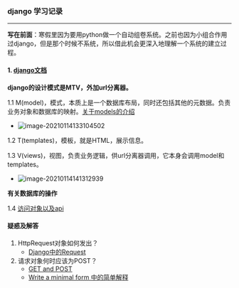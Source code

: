 ### django 学习记录

***

**写在前面**：寒假里因为要用python做一个自动组卷系统。之前也因为小组合作用过django，但是那个时候不系统，所以借此机会更深入地理解一个系统的建立过程。



#### 1. [django文档](https://docs.djangoproject.com/en/3.0/intro/)

**django的设计模式是MTV，外加url分离器。**

1.1 M(model)，模式，本质上是一个数据库布局，同时还包括其他的元数据。负责业务对象和数据库的映射。[关于models的介绍](https://docs.djangoproject.com/en/3.0/topics/db/models/)

* ![image-20210114133104502](C:\Users\ASUS\AppData\Roaming\Typora\typora-user-images\image-20210114133104502.png)

1.2 T(templates)，模板，就是HTML，展示信息。

1.3 V(views)，视图，负责业务逻辑，供url分离器调用，它本身会调用model和templates。

* ![image-20210114141312939](C:\Users\ASUS\AppData\Roaming\Typora\typora-user-images\image-20210114141312939.png)

**有关数据库的操作**

1.4 [访问对象以及api](https://docs.djangoproject.com/en/3.0/intro/tutorial02/#introducing-the-django-admin)



#### 疑惑及解答

1. HttpRequest对象如何发出？
   * [Django中的Request](https://blog.csdn.net/u014745194/article/details/73850614)
2. 请求对象何时应该为POST？
   * [GET and POST](https://docs.djangoproject.com/en/3.1/topics/forms/)
   * [Write a minimal form 中的简单解释](https://docs.djangoproject.com/en/3.1/intro/tutorial04/#write-a-minimal-form)



